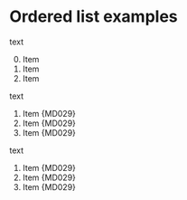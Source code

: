 # Ordered list examples

text

0. Item
0. Item
0. Item

text

1. Item {MD029}
1. Item {MD029}
1. Item {MD029}

text

1. Item {MD029}
2. Item {MD029}
3. Item {MD029}

<!-- markdownlint-configure-file {
  "ol-prefix": {
    "style": "zero"
  }
} -->
